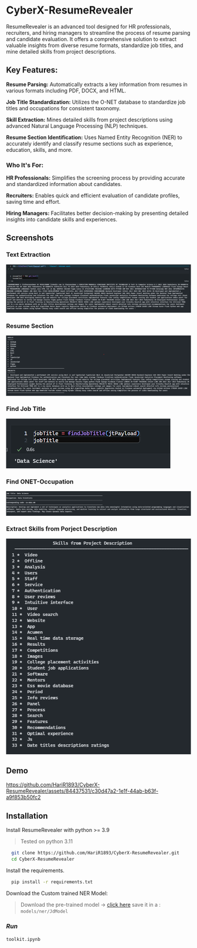 # CyberX-ResumeRevealer

ResumeRevealer is an advanced tool designed for HR professionals, recruiters, and hiring managers to streamline the process of resume parsing and candidate evaluation. It offers a comprehensive solution to extract valuable insights from diverse resume formats, standardize job titles, and mine detailed skills from project descriptions.

## **Key Features:**

**Resume Parsing:** Automatically extracts a key information from resumes in various formats including PDF, DOCX, and HTML.

**Job Title Standardization:** Utilizes the O-NET database to standardize job titles and occupations for consistent taxonomy.

**Skill Extraction:** Mines detailed skills from project descriptions using advanced Natural Language Processing (NLP) techniques.

**Resume Section Identification:** Uses Named Entity Recognition (NER) to accurately identify and classify resume sections such as experience, education, skills, and more.

### **Who It's For:**

**HR Professionals:**
 Simplifies the screening process by providing accurate and standardized information about candidates.

**Recruiters:** Enables quick and efficient evaluation of candidate profiles, saving time and effort.

**Hiring Managers:** Facilitates better decision-making by presenting detailed insights into candidate skills and experiences.

## Screenshots

### **Text Extraction**

![Resume Text Extraction](https://github.com/HariR1893/CyberX-ResumeRevealer/blob/main/assets/text-extraction.png)

### **Resume Section**

![Resume Text Extraction](https://github.com/HariR1893/CyberX-ResumeRevealer/blob/main/assets/resume-section.png)

### **Find Job Title**

![Resume Text Extraction](https://github.com/HariR1893/CyberX-ResumeRevealer/blob/main/assets/jobtitle.png)

### **Find ONET-Occupation**

![Resume Text Extraction](https://github.com/HariR1893/CyberX-ResumeRevealer/blob/main/assets/onet-occupation.png)

### **Extract Skills from Porject Description**

![Resume Text Extraction](https://github.com/HariR1893/CyberX-ResumeRevealer/blob/main/assets/skills-proj-desp.png)

## Demo

https://github.com/HariR1893/CyberX-ResumeRevealer/assets/84437531/c30d47a2-1e1f-44ab-b63f-a9f853b50fc2


## Installation

Install ResumeRevealer with python >= 3.9

> Tested on python 3.11

```bash
  git clone https://github.com/HariR1893/CyberX-ResumeRevealer.git
  cd CyberX-ResumeRevealer
```

Install the requirements.

```bash
  pip install -r requirements.txt
```

Download the Custom trained NER Model:
> Download the pre-trained model -> [click here](https://drive.google.com/drive/folders/1hX-Lx1Q7yRV1kPSXvgRyBgB_WEMnz0aw?usp=sharing)
> save it in a :
> ```models/ner/JdModel```

### *Run*

```toolkit.ipynb```
